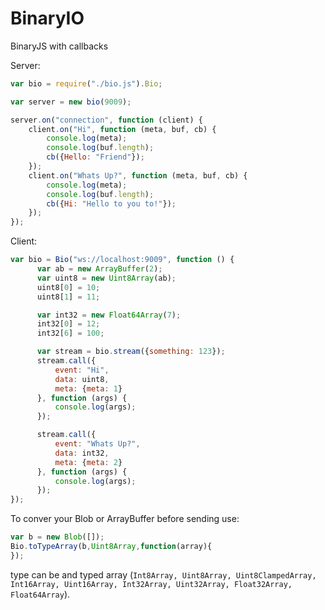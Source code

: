 # BinaryIO
BinaryJS with callbacks 

Server:
```javascript
var bio = require("./bio.js").Bio;

var server = new bio(9009);

server.on("connection", function (client) {
    client.on("Hi", function (meta, buf, cb) {
        console.log(meta);
        console.log(buf.length);
        cb({Hello: "Friend"});
    });
    client.on("Whats Up?", function (meta, buf, cb) {
        console.log(meta);
        console.log(buf.length);
        cb({Hi: "Hello to you to!"});
    });
});
```
Client:
```javascript
var bio = Bio("ws://localhost:9009", function () {
      var ab = new ArrayBuffer(2);
      var uint8 = new Uint8Array(ab);
      uint8[0] = 10;
      uint8[1] = 11;

      var int32 = new Float64Array(7);
      int32[0] = 12;
      int32[6] = 100;

      var stream = bio.stream({something: 123});
      stream.call({
          event: "Hi",
          data: uint8,
          meta: {meta: 1}
      }, function (args) {
          console.log(args);
      });

      stream.call({
          event: "Whats Up?",
          data: int32,
          meta: {meta: 2}
      }, function (args) {
          console.log(args);
      });
});
```

To conver your Blob or ArrayBuffer before sending use:
```javascript
var b = new Blob([]);
Bio.toTypeArray(b,Uint8Array,function(array){
});
```
type can be and typed array (`Int8Array,
Uint8Array, Uint8ClampedArray, Int16Array, Uint16Array, Int32Array, Uint32Array, Float32Array, Float64Array`).
